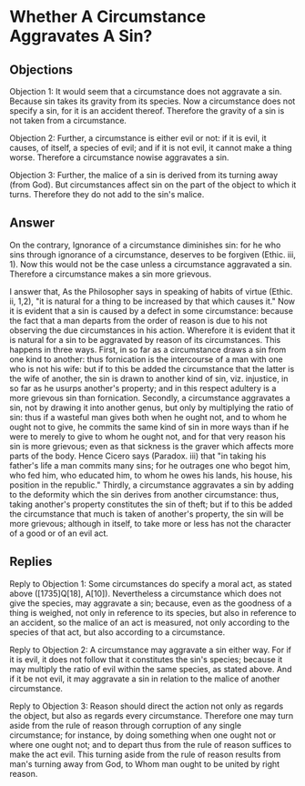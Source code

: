 # Whether A Circumstance Aggravates A Sin?

## Objections

Objection 1: It would seem that a circumstance does not aggravate a sin. Because sin takes its gravity from its species. Now a circumstance does not specify a sin, for it is an accident thereof. Therefore the gravity of a sin is not taken from a circumstance.

Objection 2: Further, a circumstance is either evil or not: if it is evil, it causes, of itself, a species of evil; and if it is not evil, it cannot make a thing worse. Therefore a circumstance nowise aggravates a sin.

Objection 3: Further, the malice of a sin is derived from its turning away (from God). But circumstances affect sin on the part of the object to which it turns. Therefore they do not add to the sin's malice.

## Answer

On the contrary, Ignorance of a circumstance diminishes sin: for he who sins through ignorance of a circumstance, deserves to be forgiven (Ethic. iii, 1). Now this would not be the case unless a circumstance aggravated a sin. Therefore a circumstance makes a sin more grievous.

I answer that, As the Philosopher says in speaking of habits of virtue (Ethic. ii, 1,2), "it is natural for a thing to be increased by that which causes it." Now it is evident that a sin is caused by a defect in some circumstance: because the fact that a man departs from the order of reason is due to his not observing the due circumstances in his action. Wherefore it is evident that it is natural for a sin to be aggravated by reason of its circumstances. This happens in three ways. First, in so far as a circumstance draws a sin from one kind to another: thus fornication is the intercourse of a man with one who is not his wife: but if to this be added the circumstance that the latter is the wife of another, the sin is drawn to another kind of sin, viz. injustice, in so far as he usurps another's property; and in this respect adultery is a more grievous sin than fornication. Secondly, a circumstance aggravates a sin, not by drawing it into another genus, but only by multiplying the ratio of sin: thus if a wasteful man gives both when he ought not, and to whom he ought not to give, he commits the same kind of sin in more ways than if he were to merely to give to whom he ought not, and for that very reason his sin is more grievous; even as that sickness is the graver which affects more parts of the body. Hence Cicero says (Paradox. iii) that "in taking his father's life a man commits many sins; for he outrages one who begot him, who fed him, who educated him, to whom he owes his lands, his house, his position in the republic." Thirdly, a circumstance aggravates a sin by adding to the deformity which the sin derives from another circumstance: thus, taking another's property constitutes the sin of theft; but if to this be added the circumstance that much is taken of another's property, the sin will be more grievous; although in itself, to take more or less has not the character of a good or of an evil act.

## Replies

Reply to Objection 1: Some circumstances do specify a moral act, as stated above ([1735]Q[18], A[10]). Nevertheless a circumstance which does not give the species, may aggravate a sin; because, even as the goodness of a thing is weighed, not only in reference to its species, but also in reference to an accident, so the malice of an act is measured, not only according to the species of that act, but also according to a circumstance.

Reply to Objection 2: A circumstance may aggravate a sin either way. For if it is evil, it does not follow that it constitutes the sin's species; because it may multiply the ratio of evil within the same species, as stated above. And if it be not evil, it may aggravate a sin in relation to the malice of another circumstance.

Reply to Objection 3: Reason should direct the action not only as regards the object, but also as regards every circumstance. Therefore one may turn aside from the rule of reason through corruption of any single circumstance; for instance, by doing something when one ought not or where one ought not; and to depart thus from the rule of reason suffices to make the act evil. This turning aside from the rule of reason results from man's turning away from God, to Whom man ought to be united by right reason.
